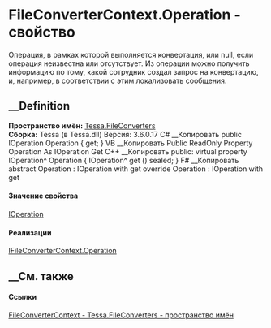 # FileConverterContext.Operation - свойство
Операция, в рамках которой выполняется конвертация, или null, если операция
неизвестна или отсутствует. Из операции можно получить информацию по тому,
какой сотрудник создал запрос на конвертацию, и, например, в соответствии с
этим локализовать сообщения.
## __Definition
 **Пространство имён:** [Tessa.FileConverters](N_Tessa_FileConverters.htm)  
 **Сборка:** Tessa (в Tessa.dll) Версия: 3.6.0.17
C# __Копировать
     public IOperation Operation { get; }
VB __Копировать
     Public ReadOnly Property Operation As IOperation
    	Get
C++ __Копировать
     public:
    virtual property IOperation^ Operation {
    	IOperation^ get () sealed;
    }
F# __Копировать
     abstract Operation : IOperation with get
    override Operation : IOperation with get
#### Значение свойства
[IOperation](T_Tessa_Platform_Operations_IOperation.htm)
#### Реализации
[IFileConverterContext.Operation](P_Tessa_FileConverters_IFileConverterContext_Operation.htm)  
##  __См. также
#### Ссылки
[FileConverterContext - ](T_Tessa_FileConverters_FileConverterContext.htm)
[Tessa.FileConverters - пространство имён](N_Tessa_FileConverters.htm)
